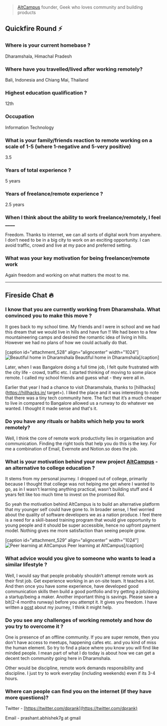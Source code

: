 > [AltCampus](https://altcampus.io/) founder, Geek who loves community and building products

## Quickfire Round ⚡️

### Where is your current homebase ?

Dharamshala, Himachal Pradesh

### Where have you travelled/lived after working remotely?

Bali, Indonesia and Chiang Mai, Thailand

### Highest education qualification ?

12th

### Occupation

Information Technology

### What is your family/friends reaction to remote working on a scale of 1-5 (where 1-negative and 5-very positive)

3.5

### Years of total experience ?

5 years

### Years of freelance/remote experience ?

2.5 years

### When I think about the ability to work freelance/remotely, I feel \_\_\_\_

Freedom. Thanks to internet, we can all sorts of digital work from anywhere. I don’t need to be in a big city to work on an exciting opportunity. I can avoid traffic, crowd and live at my pace and preferred setting.

### What was your key motivation for being freelancer/remote work

Again freedom and working on what matters the most to me.

* * *

## Fireside Chat 🔥

### I know that you are currently working from Dharamshala. What convinced you to make this move ?

It goes back to my school time. My friends and I were in school and we had this dream that we would live in hills and have fun !! We had been to a few mountaineering camps and desired the romantic idea of living in hills. However we had no plans of how we could actually do that.

\[caption id="attachment\_528" align="aligncenter" width="1024"\]![Beautiful home in Dharamshala](/interviews/dharamshala-1024x768.jpeg) Beautiful home in Dharamshala\[/caption\]

Later, when I was Bangalore doing a full time job, I felt quite frustrated with the city life - crowd, traffic etc. I started thinking of moving to some place remote. I called my school friends and guess what - they were all in.

Earlier that year I had a chance to visit Dharamshala, thanks to [hillhacks](https://hillhacks.in/ target=). I liked the place and it was interesting to note that there was a tiny tech community here. The fact that it’s a much cheaper to live in compared to Bangalore allowed us a runway to do whatever we wanted. I thought it made sense and that's it.

### Do you have any rituals or habits which help you to work remotely?

Well, I think the core of remote work productivity lies in organisation and communication. Finding the right tools that help you do this is the key. For me a combination of Email, Evernote and Notion.so does the job.

### What is your motivation behind your new project [AltCampus](https://altcampus.io/) - an alternative to college education ?

It stems from my personal journey. I dropped out of college, primarily because I thought that college was not helping me get where I wanted to go, as in I wasn’t learning anything practical, wasn’t building stuff and 4 years felt like too much time to invest on the promised RoI.

So yeah the motivation behind AltCampus is to build an alternative platform that my younger self could have gone to. In broader sense, I feel worried about the quality of software developers we as a nation produce. I feel there is a need for a skill-based training program that would give opportunity to young people and it should be super accessible, hence no upfront payment model. Nothing gives me more satisfaction than seeing people grow.

\[caption id="attachment\_529" align="aligncenter" width="1024"\]![Peer learning at AltCampus](/interviews/alt_campus_2-1024x769.jpg) Peer learning at AltCampus\[/caption\]

### What advice would you give to someone who wants to lead a similar lifestyle ?

Well, I would say that people probably shouldn’t attempt remote work as their first job. Get experience working in an on-site team. It teaches a lot. And then once you have some experience, have developed good communication skills then build a good portfolio and try getting a job/doing a startup/being a maker. Another important thing is savings. Please save a bit(2-4 months runway) before you attempt it. It gives you freedom. I have written a [post](https://medium.com/@prank7/what-have-i-been-upto-53112d8dfd6a?source=linkShare-b6affa526001-1541183179) about my journey, I think it might help.

### Do you see any challenges of working remotely and how do you try to overcome it ?

One is presence of an offline community. If you are super remote, then you don't have access to meetups, happening cafes etc. and you kind of miss the human element. So try to find a place where you know you will find like minded people. I mean part of what I do today is about how we can get a decent tech community going here in Dharamshala.

Other would be discipline, remote work demands responsibility and discipline. I just try to work everyday (including weekends) even if its 3-4 hours.

### Where can people can find you on the internet (if they have more questions)?

Twitter - [https://twitter.com/dprank](https://twitter.com/dprank)

Email - prashant.abhishek7g at gmail
